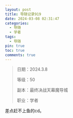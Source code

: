 ```yaml
---
layout: post
title: 导随记录919
date: 2024-03-08 02:31:47
categories:
  - 导随
  - 学者
tags:
  - 导随
pin: true
toc: true
comments: true
---
```

> 日期：2024.3.8
>
> 等级：50
>
> 副本：最终决战天幕魔导城
>
> 职业：学者

差点赶不上鱼的cd。